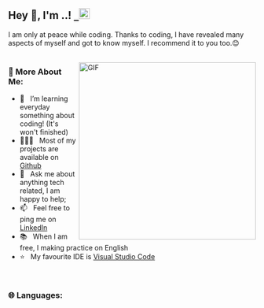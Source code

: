## Hey 👋, I'm ..! <a href="https://linkedin.com/in/superilker">&nbsp;&nbsp;<img width="22" src="https://upload.wikimedia.org/wikipedia/commons/thumb/8/81/LinkedIn_icon.svg/2048px-LinkedIn_icon.svg.png"></img></a>


I am only at peace while coding. Thanks to coding, I have revealed many aspects of myself and got to know myself. I recommend it to you too.😊
<br/>
<br/>

<img align="right" alt="GIF" src="./assets/200w.gif" width="360px"/>
  
### 🧐 More About Me:

- 🔭 &nbsp; I’m learning everyday something about coding! (It's won't finished)
- 👨🏻‍💻 &nbsp; Most of my projects are available on [Github](https://github.com/DOOMRise1?tab=repositories)
- 💬 &nbsp; Ask me about anything tech related, I am happy to help;
- 📫 &nbsp; Feel free to ping me on [LinkedIn](https://www.linkedin.com/)
- 📚 &nbsp; When I am free, I making practice on English
- ⭐ &nbsp; My favourite IDE is [Visual Studio Code](https://code.visualstudio.com/)

<br>

<h3> 🌐 Languages: </h3>
